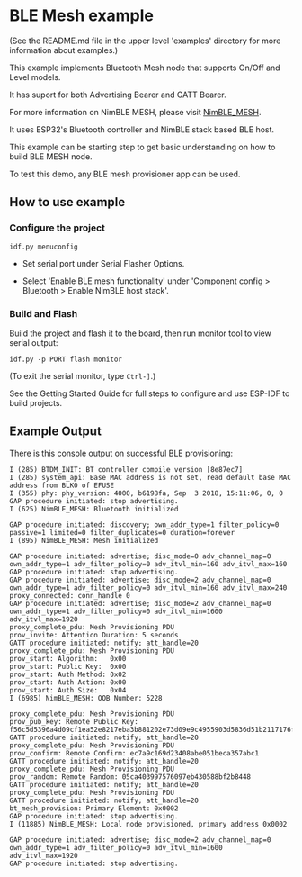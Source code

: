 # BLE Mesh example

(See the README.md file in the upper level 'examples' directory for more information about examples.)

This example implements Bluetooth Mesh node that supports On/Off and Level models.

It has suport for both Advertising Bearer and GATT Bearer.

For more information on NimBLE MESH, please visit [NimBLE_MESH](https://mynewt.apache.org/latest/network/docs/mesh/index.html#bluetooth-mesh).

It uses ESP32's Bluetooth controller and NimBLE stack based BLE host.

This example can be starting step to get basic understanding on how to build BLE MESH node.

To test this demo, any BLE mesh provisioner app can be used.


## How to use example

### Configure the project

```
idf.py menuconfig
```

* Set serial port under Serial Flasher Options.

* Select 'Enable BLE mesh functionality' under 'Component config > Bluetooth > Enable NimBLE host stack'.

### Build and Flash

Build the project and flash it to the board, then run monitor tool to view serial output:

```
idf.py -p PORT flash monitor
```

(To exit the serial monitor, type ``Ctrl-]``.)

See the Getting Started Guide for full steps to configure and use ESP-IDF to build projects.

## Example Output

There is this console output on successful BLE provisioning:
```
I (285) BTDM_INIT: BT controller compile version [8e87ec7]
I (285) system_api: Base MAC address is not set, read default base MAC address from BLK0 of EFUSE
I (355) phy: phy_version: 4000, b6198fa, Sep  3 2018, 15:11:06, 0, 0
GAP procedure initiated: stop advertising.
I (625) NimBLE_MESH: Bluetooth initialized

GAP procedure initiated: discovery; own_addr_type=1 filter_policy=0 passive=1 limited=0 filter_duplicates=0 duration=forever
I (895) NimBLE_MESH: Mesh initialized

GAP procedure initiated: advertise; disc_mode=0 adv_channel_map=0 own_addr_type=1 adv_filter_policy=0 adv_itvl_min=160 adv_itvl_max=160
GAP procedure initiated: stop advertising.
GAP procedure initiated: advertise; disc_mode=2 adv_channel_map=0 own_addr_type=1 adv_filter_policy=0 adv_itvl_min=160 adv_itvl_max=240
proxy_connected: conn_handle 0
GAP procedure initiated: advertise; disc_mode=2 adv_channel_map=0 own_addr_type=1 adv_filter_policy=0 adv_itvl_min=1600 adv_itvl_max=1920
proxy_complete_pdu: Mesh Provisioning PDU
prov_invite: Attention Duration: 5 seconds
GATT procedure initiated: notify; att_handle=20
proxy_complete_pdu: Mesh Provisioning PDU
prov_start: Algorithm:   0x00
prov_start: Public Key:  0x00
prov_start: Auth Method: 0x02
prov_start: Auth Action: 0x00
prov_start: Auth Size:   0x04
I (6985) NimBLE_MESH: OOB Number: 5228

proxy_complete_pdu: Mesh Provisioning PDU
prov_pub_key: Remote Public Key: f56c5d5396a4d09cf1ea52e8217eba3b881202e73d09e9c4955903d5836d51b2117176fa5887869ddd5a2985dce9f706d3e4c2729dd9d45edeb86bcbebe4721c
GATT procedure initiated: notify; att_handle=20
proxy_complete_pdu: Mesh Provisioning PDU
prov_confirm: Remote Confirm: ec7a9c169d23408abe051beca357abc1
GATT procedure initiated: notify; att_handle=20
proxy_complete_pdu: Mesh Provisioning PDU
prov_random: Remote Random: 05ca403997576097eb430588bf2b8448
GATT procedure initiated: notify; att_handle=20
proxy_complete_pdu: Mesh Provisioning PDU
GATT procedure initiated: notify; att_handle=20
bt_mesh_provision: Primary Element: 0x0002
GAP procedure initiated: stop advertising.
I (11885) NimBLE_MESH: Local node provisioned, primary address 0x0002

GAP procedure initiated: advertise; disc_mode=2 adv_channel_map=0 own_addr_type=1 adv_filter_policy=0 adv_itvl_min=1600 adv_itvl_max=1920
GAP procedure initiated: stop advertising.

```
